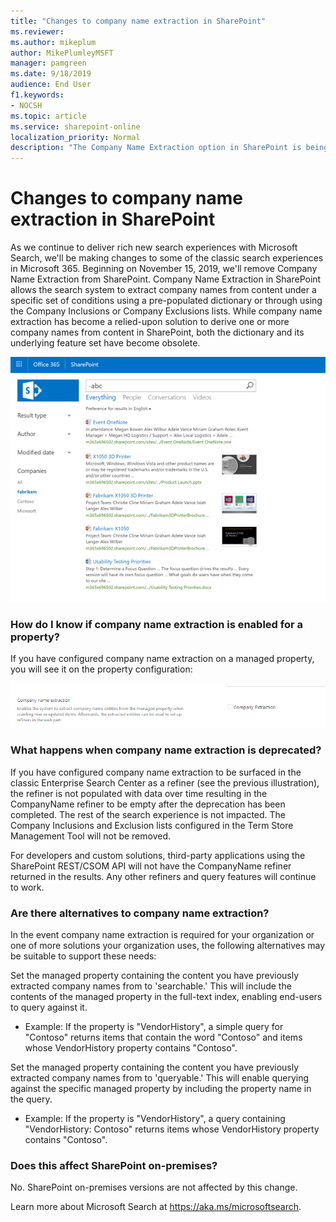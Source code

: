 ```yaml
---
title: "Changes to company name extraction in SharePoint"
ms.reviewer: 
ms.author: mikeplum
author: MikePlumleyMSFT
manager: pamgreen
ms.date: 9/18/2019
audience: End User
f1.keywords:
- NOCSH
ms.topic: article
ms.service: sharepoint-online
localization_priority: Normal
description: "The Company Name Extraction option in SharePoint is being deprecated."
---
```


# Changes to company name extraction in SharePoint

As we continue to deliver rich new search experiences with Microsoft Search, we'll be making changes to some of the classic search experiences in Microsoft 365. Beginning on November 15, 2019, we'll remove Company Name Extraction from SharePoint. Company Name Extraction in SharePoint allows the search system to extract company names from content under a specific set of conditions using a pre-populated dictionary or through using the Company Inclusions or Company Exclusions lists. While company name extraction has become a relied-upon solution to derive one or more company names from content in SharePoint, both the dictionary and its underlying feature set have become obsolete.

![Screenshot of Search in SharePoint](media/spo-extraction-01.png)

### How do I know if company name extraction is enabled for a property?

If you have configured company name extraction on a managed property, you will see it on the property configuration:

![Screenshot of Company Extraction option in SharePoint](media/spo-extraction-02.png)

### What happens when company name extraction is deprecated?

If you have configured company name extraction to be surfaced in the classic Enterprise Search Center as a refiner (see the previous illustration), the refiner is not populated with data over time resulting in the CompanyName refiner to be empty after the deprecation has been completed. The rest of the search experience is not impacted. The Company Inclusions and Exclusion lists configured in the Term Store Management Tool will not be removed.

For developers and custom solutions, third-party applications using the SharePoint REST/CSOM API will not have the CompanyName refiner returned in the results. Any other refiners and query features will continue to work.

### Are there alternatives to company name extraction?

In the event company name extraction is required for your organization or one of more solutions your organization uses, the following alternatives may be suitable to support these needs:

Set the managed property containing the content you have previously extracted company names from to 'searchable.' This will include the contents of the managed property in the full-text index, enabling end-users to query against it.

- Example: If the property is "VendorHistory", a simple query for "Contoso" returns items that contain the word "Contoso" and items whose VendorHistory property contains "Contoso".

Set the managed property containing the content you have previously extracted company names from to 'queryable.' This will enable querying against the specific managed property by including the property name in the query.

- Example: If the property is "VendorHistory", a query containing "VendorHistory: Contoso" returns items whose VendorHistory property contains "Contoso".

### Does this affect SharePoint on-premises?

No. SharePoint on-premises versions are not affected by this change.

Learn more about Microsoft Search at https://aka.ms/microsoftsearch.
